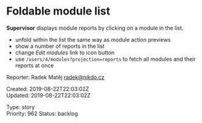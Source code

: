 # Foldable module list

**Supervisor** displays module reports by clicking on a module in the list.

- unfold within the list the same way as module action previews
- show a number of reports in the list
- change *Edit modules* link to icon button
- use `/users/4/modules?projection=reports` to fetch all modules and their reports at once

Reporter: Radek Matěj <radek@nikdo.cz>  

Created: 2019-08-22T22:03:02Z  
Updated: 2019-08-22T22:03:02Z

Type: story  
Priority: 962
Status: backlog
